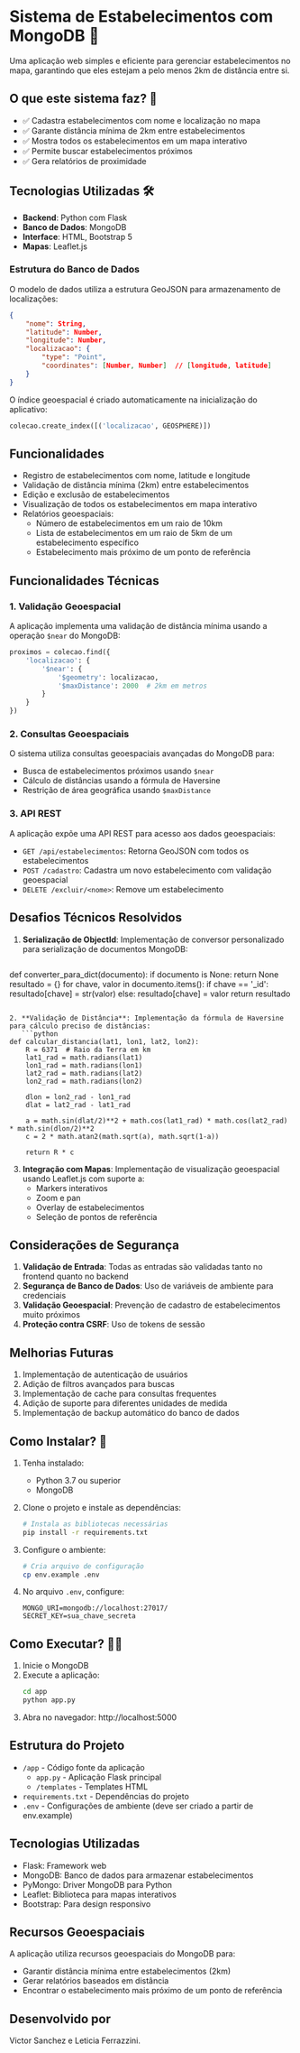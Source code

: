 # Sistema de Estabelecimentos com MongoDB 🏪

Uma aplicação web simples e eficiente para gerenciar estabelecimentos no mapa, garantindo que eles estejam a pelo menos 2km de distância entre si.

## O que este sistema faz? 🎯

- ✅ Cadastra estabelecimentos com nome e localização no mapa
- ✅ Garante distância mínima de 2km entre estabelecimentos
- ✅ Mostra todos os estabelecimentos em um mapa interativo
- ✅ Permite buscar estabelecimentos próximos
- ✅ Gera relatórios de proximidade

## Tecnologias Utilizadas 🛠

- **Backend**: Python com Flask
- **Banco de Dados**: MongoDB
- **Interface**: HTML, Bootstrap 5
- **Mapas**: Leaflet.js

### Estrutura do Banco de Dados

O modelo de dados utiliza a estrutura GeoJSON para armazenamento de localizações:

```json
{
    "nome": String,
    "latitude": Number,
    "longitude": Number,
    "localizacao": {
        "type": "Point",
        "coordinates": [Number, Number]  // [longitude, latitude]
    }
}
```

O índice geoespacial é criado automaticamente na inicialização do aplicativo:

```python
colecao.create_index([('localizacao', GEOSPHERE)])
```

## Funcionalidades

- Registro de estabelecimentos com nome, latitude e longitude
- Validação de distância mínima (2km) entre estabelecimentos
- Edição e exclusão de estabelecimentos
- Visualização de todos os estabelecimentos em mapa interativo
- Relatórios geoespaciais:
  - Número de estabelecimentos em um raio de 10km
  - Lista de estabelecimentos em um raio de 5km de um estabelecimento específico
  - Estabelecimento mais próximo de um ponto de referência

## Funcionalidades Técnicas

### 1. Validação Geoespacial

A aplicação implementa uma validação de distância mínima usando a operação `$near` do MongoDB:

```python
proximos = colecao.find({
    'localizacao': {
        '$near': {
            '$geometry': localizacao,
            '$maxDistance': 2000  # 2km em metros
        }
    }
})
```

### 2. Consultas Geoespaciais

O sistema utiliza consultas geoespaciais avançadas do MongoDB para:

- Busca de estabelecimentos próximos usando `$near`
- Cálculo de distâncias usando a fórmula de Haversine
- Restrição de área geográfica usando `$maxDistance`

### 3. API REST

A aplicação expõe uma API REST para acesso aos dados geoespaciais:

- `GET /api/estabelecimentos`: Retorna GeoJSON com todos os estabelecimentos
- `POST /cadastro`: Cadastra um novo estabelecimento com validação geoespacial
- `DELETE /excluir/<nome>`: Remove um estabelecimento

## Desafios Técnicos Resolvidos

1. **Serialização de ObjectId**: Implementação de conversor personalizado para serialização de documentos MongoDB:
   ```python
def converter_para_dict(documento):
    if documento is None:
        return None
    resultado = {}
    for chave, valor in documento.items():
        if chave == '_id':
            resultado[chave] = str(valor)
        else:
            resultado[chave] = valor
    return resultado
```

2. **Validação de Distância**: Implementação da fórmula de Haversine para cálculo preciso de distâncias:
   ```python
def calcular_distancia(lat1, lon1, lat2, lon2):
    R = 6371  # Raio da Terra em km
    lat1_rad = math.radians(lat1)
    lon1_rad = math.radians(lon1)
    lat2_rad = math.radians(lat2)
    lon2_rad = math.radians(lon2)
    
    dlon = lon2_rad - lon1_rad
    dlat = lat2_rad - lat1_rad
    
    a = math.sin(dlat/2)**2 + math.cos(lat1_rad) * math.cos(lat2_rad) * math.sin(dlon/2)**2
    c = 2 * math.atan2(math.sqrt(a), math.sqrt(1-a))
    
    return R * c
```

3. **Integração com Mapas**: Implementação de visualização geoespacial usando Leaflet.js com suporte a:
   - Markers interativos
   - Zoom e pan
   - Overlay de estabelecimentos
   - Seleção de pontos de referência

## Considerações de Segurança

1. **Validação de Entrada**: Todas as entradas são validadas tanto no frontend quanto no backend
2. **Segurança de Banco de Dados**: Uso de variáveis de ambiente para credenciais
3. **Validação Geoespacial**: Prevenção de cadastro de estabelecimentos muito próximos
4. **Proteção contra CSRF**: Uso de tokens de sessão

## Melhorias Futuras

1. Implementação de autenticação de usuários
2. Adição de filtros avançados para buscas
3. Implementação de cache para consultas frequentes
4. Adição de suporte para diferentes unidades de medida
5. Implementação de backup automático do banco de dados

## Como Instalar? 🚀

1. Tenha instalado:
   - Python 3.7 ou superior
   - MongoDB

2. Clone o projeto e instale as dependências:
   ```bash
   # Instala as bibliotecas necessárias
   pip install -r requirements.txt
   ```

3. Configure o ambiente:
   ```bash
   # Cria arquivo de configuração
   cp env.example .env
   ```

4. No arquivo `.env`, configure:
   ```
   MONGO_URI=mongodb://localhost:27017/
   SECRET_KEY=sua_chave_secreta
   ```

## Como Executar? 🏃‍♂️

1. Inicie o MongoDB
2. Execute a aplicação:
   ```bash
   cd app
   python app.py
   ```
3. Abra no navegador: http://localhost:5000

## Estrutura do Projeto

- `/app` - Código fonte da aplicação
  - `app.py` - Aplicação Flask principal
  - `/templates` - Templates HTML
- `requirements.txt` - Dependências do projeto
- `.env` - Configurações de ambiente (deve ser criado a partir de env.example)

## Tecnologias Utilizadas

- Flask: Framework web
- MongoDB: Banco de dados para armazenar estabelecimentos
- PyMongo: Driver MongoDB para Python
- Leaflet: Biblioteca para mapas interativos
- Bootstrap: Para design responsivo

## Recursos Geoespaciais

A aplicação utiliza recursos geoespaciais do MongoDB para:
- Garantir distância mínima entre estabelecimentos (2km)
- Gerar relatórios baseados em distância
- Encontrar o estabelecimento mais próximo de um ponto de referência

## Desenvolvido por

Victor Sanchez e Leticia Ferrazzini.
